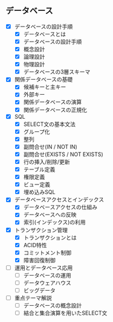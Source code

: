 ## データベース

- [x] データベースの設計手順
  - [x] データベースとは
  - [x] データベースの設計手順
  - [x] 概念設計
  - [x] 論理設計
  - [x] 物理設計
  - [x] データベースの3層スキーマ
- [x] 関係データベースの基礎
  - [x] 候補キーと主キー
  - [x] 外部キー
  - [x] 関係データベースの演算
  - [x] 関係データベースの正規化
- [x] SQL
  - [x] SELECT文の基本文法
  - [x] グループ化
  - [x] 整列
  - [x] 副問合せ(IN / NOT IN)
  - [x] 副問合せ(EXISTS / NOT EXISTS)
  - [x] 行の挿入/削除/更新
  - [x] テーブル定義
  - [x] 権限定義
  - [x] ビュー定義
  - [x] 埋め込みSQL
- [x] データベースアクセスとインデックス
  - [x] データベースアクセスの仕組み
  - [x] データベースへの反映
  - [x] 索引(インデックス)の利用
- [x] トランザクション管理
  - [x] トランザクションとは
  - [x] ACID特性
  - [x] コミットメント制御
  - [x] 障害回復制御
- [ ] 運用とデータベース応用
  - [ ] データベースの運用
  - [ ] データウェアハウス
  - [ ] ビッグデータ
- [ ] 重点テーマ解説
  - [ ] データベースの概念設計
  - [ ] 結合と集合演算を用いたSELECT文
